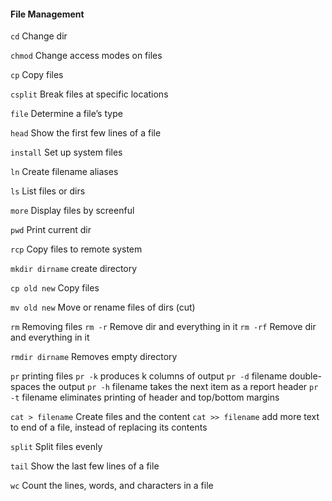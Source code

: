#### File Management

`cd` Change dir

`chmod` Change access modes on files

`cp` Copy files

`csplit` Break files at specific locations

`file` Determine a file’s type

`head` Show the first few lines of a file

`install` Set up system files

`ln` Create filename aliases

`ls` List files or dirs

`more` Display files by screenful

`pwd` Print current dir

`rcp`  Copy files to remote system

`mkdir dirname`  create directory

`cp old new` Copy files

`mv old new` Move or rename files of dirs (cut)

`rm` Removing files
`rm -r` Remove dir and everything in it
`rm -rf` Remove dir and everything in it

`rmdir dirname` Removes empty directory

`pr` printing files
`pr -k` produces k columns of output
`pr -d` filename double-spaces the output
`pr -h` filename takes the next item as a report header
`pr -t` filename eliminates printing of header and top/bottom margins

`cat > filename` Create files and the content
`cat >> filename` add more text to end of a file, instead of replacing its contents

`split` Split files evenly

`tail` Show the last few lines of a file

`wc` Count the lines, words, and characters in a file

